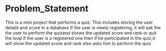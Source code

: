 # Problem_Statement

This is a mini project that performs a quiz.
This includes storing the user details and score in a database
If the user is newly registering, it will ask the the user to perform the quizand shows the updated score and rank or quit the loop
if the user is a registered one then if he participated in the quiz,it will show the updated score and rank else asks him to perform the quiz
